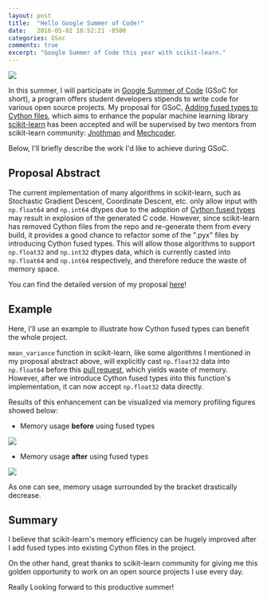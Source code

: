 ```yaml
---
layout: post
title:  "Hello Google Summer of Code!"
date:   2016-05-02 18:52:21 -0500
categories: GSoc
comments: true
excerpt: "Google Summer of Code this year with scikit-learn."
---
```

![](https://musescore.org/sites/musescore.org/files/Capture%20d'e%CC%81cran%202016-03-01%2009.48.11.png)

In this summer, I will participate in [Google Summer of Code](https://summerofcode.withgoogle.com/) (GSoC for short), a program offers student developers stipends to write code for various open source projects. My proposal for GSoC, [Adding fused types to Cython files](https://summerofcode.withgoogle.com/projects/#5336489219063808), which aims to enhance the popular machine learning library [scikit-learn](http://scikit-learn.org/) has been accepted and will be supervised by two mentors from scikit-learn community: [Jnothman](https://github.com/jnothman) and [Mechcoder](https://github.com/MechCoder).

Below, I'll briefly describe the work I'd like to achieve during GSoC.

## Proposal Abstract

The current implementation of many algorithms in scikit-learn, such as Stochastic Gradient Descent, Coordinate Descent, etc. only allow input with `np.float64` and `np.int64` dtypes due to the adoption of [Cython fused types](http://docs.cython.org/src/userguide/fusedtypes.html) may result in explosion of the generated C code. However, since scikit-learn has removed Cython files from the repo and re-generate them from every build, it provides a good chance to refactor some of the ".pyx" files by introducing Cython fused types. This will allow those algorithms to support `np.float32` and `np.int32` dtypes data, which is currently casted into `np.float64` and `np.int64` respectively, and therefore reduce the waste of memory space.

You can find the detailed version of my proposal [here](https://github.com/scikit-learn/scikit-learn/wiki/GSoC-2016-Proposal:-Adding-fused-types-to-Cython-files)!

## Example

Here, I'll use an example to illustrate how Cython fused types can benefit the whole project.

`mean_variance` function in scikit-learn, like some algorithms I mentioned in my proposal abstract above, will explicitly cast `np.float32` data into `np.float64` before this [pull request](https://github.com/scikit-learn/scikit-learn/pull/6593), which yields waste of memory. However, after we introduce Cython fused types into this function's implementation, it can now accept `np.float32` data directly.

Results of this enhancement can be visualized via memory profiling figures showed below:

- Memory usage **before** using fused types

![](https://cloud.githubusercontent.com/assets/7057863/14371491/dc5a77fc-fd6a-11e5-9d5c-42d17799667f.png)

- Memory usage **after** using fused types

![](https://cloud.githubusercontent.com/assets/7057863/14371492/dc5e585e-fd6a-11e5-8633-5fb68a3d02f9.png)

As one can see, memory usage surrounded by the bracket drastically decrease.

## Summary

I believe that scikit-learn's memory efficiency can be hugely improved after I add fused types into existing Cython files in the project.

On the other hand, great thanks to scikit-learn community for giving me this golden opportunity to work on an open source projects I use every day.

Really Looking forward to this productive summer!
